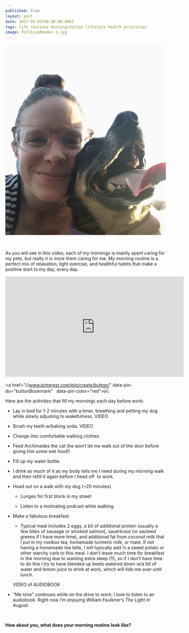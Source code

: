 ```yaml
---
published: true
layout: post
date: 2017-05-01T00:00:00.000Z
tags: life routines morningroutine lifestyle health priorities 
image: FullSizeRender-3.jpg
---
```



![FullSizeRender-3.jpg](/content/FullSizeRender-3.jpg)

<br>

As you will see in this video, each of my mornings is mainly spent caring for my pets, but really it is more them caring for me. My morning routine is a perfect mix of relaxation, light exercise, and healthful habits that make a positive start to my day, every day. 

<iframe width="560" height="315" src="https://www.youtube.com/embed/btzs63gDQ3Y" frameborder="0" allowfullscreen></iframe>

<a href="//www.pinterest.com/pin/create/button/" 
data-pin-do="buttonBookmark"  
data-pin-color="red"><img 
src="//assets.pinterest.com/images/pidgets/pinit_fg_en_rect_red_20.png" /></a>
<!-- Please call pinit.js only once per page -->
<script type="text/javascript" async defer src="//assets.pinterest.com/js/pinit.js"></script>

Here are the activities that fill my mornings each day before work:

* Lay in bed for 1-2 minutes with a timer, breathing and petting my dog while slowly adjusting to wakefulness. VIDEO

* Brush my teeth w/baking soda. VIDEO 

* Change into comfortable walking clothes. 

* Feed Archimedes the cat (he won’t let me walk out of the door before giving him some wet food!)

* Fill up my water bottle. 

 *  I drink as much of it as my body tells me I need during my morning walk and then refill it again before I head off  to work.

* Head out on a walk with my dog (~20 minutes)

  * Lunges for first block in my street 
  
  * Listen to a motivating podcast while walking. 
  
* Make a fabulous breakfast. 

  * Typical meal includes 2 eggs, a bit of additional protein (usually a few bites of sausage or smoked salmon), sauerkraut (or sauteed greens if I have more time), and additional fat from coconut milk that I put in my rooibos tea, homemade turmeric milk, or mate. If not having a homemade tea latte, I will typically add ½ a sweet potato or other starchy carb to this meal. I don’t leave much time for breakfast in the morning due to wanting extra sleep (!!), so if I don’t have time to do this I try to have blended up beets watered down w/a bit of water and lemon juice to drink at work, which will tide me over until lunch. 
  
  VIDEO of AUDIOBOOK
  
* “Me time” continues while on the drive to work: I love to listen to an audiobook. Right now I’m enjoying William Faulkner’s *The Light in August.*

<br>

**How about you, what does your morning routine look like?**
  
  

